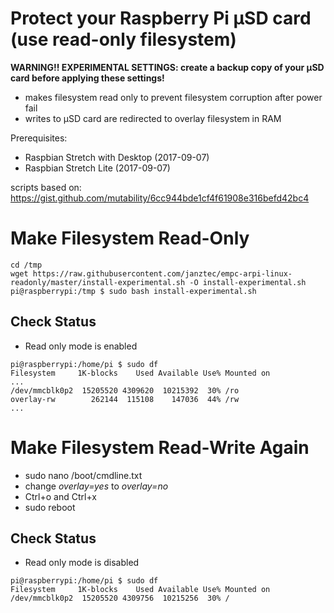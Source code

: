 Protect your Raspberry Pi µSD card (use read-only filesystem)
=============================================================

**WARNING!! EXPERIMENTAL SETTINGS: create a backup copy of your µSD card before applying these settings!**

* makes filesystem read only to prevent filesystem corruption after power fail
* writes to µSD card are redirected to overlay filesystem in RAM 

Prerequisites:
* Raspbian Stretch with Desktop (2017-09-07)
* Raspbian Stretch Lite (2017-09-07)

scripts based on: https://gist.github.com/mutability/6cc944bde1cf4f61908e316befd42bc4

Make Filesystem Read-Only
=========================
```
cd /tmp
wget https://raw.githubusercontent.com/janztec/empc-arpi-linux-readonly/master/install-experimental.sh -O install-experimental.sh
pi@raspberrypi:/tmp $ sudo bash install-experimental.sh
```


Check Status
-------------

* Read only mode is enabled
```
pi@raspberrypi:/home/pi $ sudo df
Filesystem     1K-blocks    Used Available Use% Mounted on
...
/dev/mmcblk0p2  15205520 4309620  10215392  30% /ro
overlay-rw        262144  115108    147036  44% /rw
...
```


Make Filesystem Read-Write Again
================================

* sudo nano /boot/cmdline.txt
* change *overlay=yes* to *overlay=no*
* Ctrl+o and Ctrl+x
* sudo reboot


Check Status
-------------

* Read only mode is disabled
```
pi@raspberrypi:/home/pi $ sudo df
Filesystem     1K-blocks    Used Available Use% Mounted on
/dev/mmcblk0p2  15205520 4309756  10215256  30% /
```
